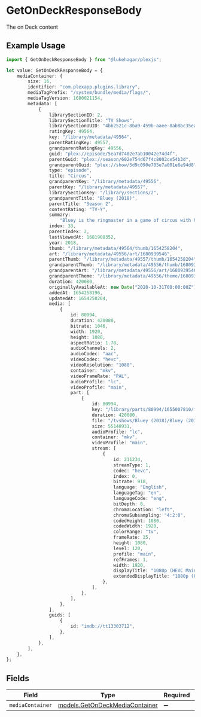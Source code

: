 # GetOnDeckResponseBody

The on Deck content

## Example Usage

```typescript
import { GetOnDeckResponseBody } from "@lukehagar/plexjs";

let value: GetOnDeckResponseBody = {
    mediaContainer: {
        size: 16,
        identifier: "com.plexapp.plugins.library",
        mediaTagPrefix: "/system/bundle/media/flags/",
        mediaTagVersion: 1680021154,
        metadata: [
            {
                librarySectionID: 2,
                librarySectionTitle: "TV Shows",
                librarySectionUUID: "4bb2521c-8ba9-459b-aaee-8ab8bc35eabd",
                ratingKey: 49564,
                key: "/library/metadata/49564",
                parentRatingKey: 49557,
                grandparentRatingKey: 49556,
                guid: "plex://episode/5ea7d7402e7ab10042e74d4f",
                parentGuid: "plex://season/602e754d67f4c8002ce54b3d",
                grandparentGuid: "plex://show/5d9c090e705e7a001e6e94d8",
                type: "episode",
                title: "Circus",
                grandparentKey: "/library/metadata/49556",
                parentKey: "/library/metadata/49557",
                librarySectionKey: "/library/sections/2",
                grandparentTitle: "Bluey (2018)",
                parentTitle: "Season 2",
                contentRating: "TV-Y",
                summary:
                    "Bluey is the ringmaster in a game of circus with her friends but Hercules wants to play his motorcycle game instead. Luckily Bluey has a solution to keep everyone happy.",
                index: 33,
                parentIndex: 2,
                lastViewedAt: 1681908352,
                year: 2018,
                thumb: "/library/metadata/49564/thumb/1654258204",
                art: "/library/metadata/49556/art/1680939546",
                parentThumb: "/library/metadata/49557/thumb/1654258204",
                grandparentThumb: "/library/metadata/49556/thumb/1680939546",
                grandparentArt: "/library/metadata/49556/art/1680939546",
                grandparentTheme: "/library/metadata/49556/theme/1680939546",
                duration: 420080,
                originallyAvailableAt: new Date("2020-10-31T00:00:00Z"),
                addedAt: 1654258196,
                updatedAt: 1654258204,
                media: [
                    {
                        id: 80994,
                        duration: 420080,
                        bitrate: 1046,
                        width: 1920,
                        height: 1080,
                        aspectRatio: 1.78,
                        audioChannels: 2,
                        audioCodec: "aac",
                        videoCodec: "hevc",
                        videoResolution: "1080",
                        container: "mkv",
                        videoFrameRate: "PAL",
                        audioProfile: "lc",
                        videoProfile: "main",
                        part: [
                            {
                                id: 80994,
                                key: "/library/parts/80994/1655007810/file.mkv",
                                duration: 420080,
                                file: "/tvshows/Bluey (2018)/Bluey (2018) - S02E33 - Circus.mkv",
                                size: 55148931,
                                audioProfile: "lc",
                                container: "mkv",
                                videoProfile: "main",
                                stream: [
                                    {
                                        id: 211234,
                                        streamType: 1,
                                        codec: "hevc",
                                        index: 0,
                                        bitrate: 918,
                                        language: "English",
                                        languageTag: "en",
                                        languageCode: "eng",
                                        bitDepth: 8,
                                        chromaLocation: "left",
                                        chromaSubsampling: "4:2:0",
                                        codedHeight: 1080,
                                        codedWidth: 1920,
                                        colorRange: "tv",
                                        frameRate: 25,
                                        height: 1080,
                                        level: 120,
                                        profile: "main",
                                        refFrames: 1,
                                        width: 1920,
                                        displayTitle: "1080p (HEVC Main)",
                                        extendedDisplayTitle: "1080p (HEVC Main)",
                                    },
                                ],
                            },
                        ],
                    },
                ],
                guids: [
                    {
                        id: "imdb://tt13303712",
                    },
                ],
            },
        ],
    },
};
```

## Fields

| Field                                                                  | Type                                                                   | Required                                                               | Description                                                            |
| ---------------------------------------------------------------------- | ---------------------------------------------------------------------- | ---------------------------------------------------------------------- | ---------------------------------------------------------------------- |
| `mediaContainer`                                                       | [models.GetOnDeckMediaContainer](../models/getondeckmediacontainer.md) | :heavy_minus_sign:                                                     | N/A                                                                    |